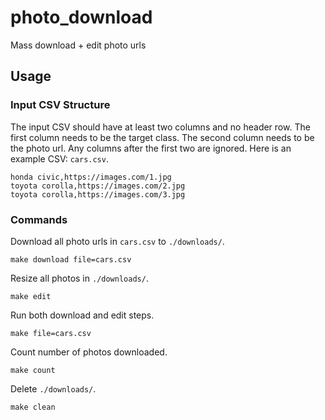 # photo_download
Mass download + edit photo urls

## Usage

### Input CSV Structure
The input CSV should have at least two columns and no header row.
The first column needs to be the target class.
The second column needs to be the photo url.
Any columns after the first two are ignored.
Here is an example CSV: `cars.csv`.
```
honda civic,https://images.com/1.jpg
toyota corolla,https://images.com/2.jpg
toyota corolla,https://images.com/3.jpg
```

### Commands
Download all photo urls in `cars.csv` to `./downloads/`.
```
make download file=cars.csv
```

Resize all photos in `./downloads/`.
```
make edit
```

Run both download and edit steps.
```
make file=cars.csv
```

Count number of photos downloaded.
```
make count
```

Delete `./downloads/`.
```
make clean
```
